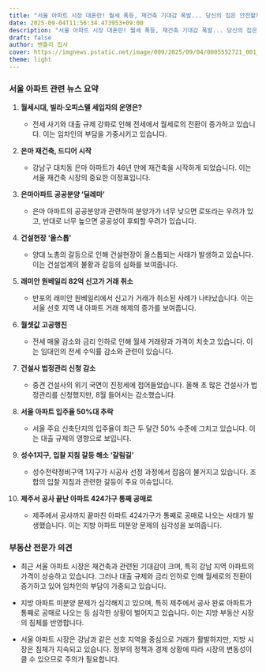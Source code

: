 ```yaml
---
title: "서울 아파트 시장 대혼란! 월세 폭등, 재건축 기대감 폭발... 당신의 집은 안전할까?"
date: 2025-09-04T11:56:34.473953+09:00
description: "서울 아파트 시장 대혼란! 월세 폭등, 재건축 기대감 폭발... 당신의 집은 안전할까?"
draft: false
author: 벤틀리 집사
cover: https://imgnews.pstatic.net/image/009/2025/09/04/0005552721_001_20250904055109604.jpg
theme: light
---
```


### 서울 아파트 관련 뉴스 요약

1. **월세시대, 빌라·오피스텔 세입자의 운명은?**
   - 전세 사기와 대출 규제 강화로 인해 전세에서 월세로의 전환이 증가하고 있습니다. 이는 임차인의 부담을 가중시키고 있습니다.

2. **은마 재건축, 드디어 시작**
   - 강남구 대치동 은마 아파트가 46년 만에 재건축을 시작하게 되었습니다. 이는 서울 재건축 시장의 중요한 이정표입니다.

3. **은마아파트 공공분양 ‘딜레마’**
   - 은마 아파트의 공공분양과 관련하여 분양가가 너무 낮으면 로또라는 우려가 있고, 반대로 너무 높으면 공공성이 후퇴할 우려가 있습니다.

4. **건설현장 ‘올스톱’**
   - 양대 노총의 갈등으로 인해 건설현장이 올스톱되는 사태가 발생하고 있습니다. 이는 건설업계의 불황과 갈등의 심화를 보여줍니다.

5. **래미안 원베일리 82억 신고가 거래 취소**
   - 반포의 래미안 원베일리에서 신고가 거래가 취소된 사례가 나타났습니다. 이는 서울 선호 지역 내 아파트 거래 해제의 증가를 보여줍니다.

6. **월셋값 고공행진**
   - 전세 매물 감소와 금리 인하로 인해 월세 거래량과 가격이 치솟고 있습니다. 이는 임대인의 전세 수익률 감소와 관련이 있습니다.

7. **건설사 법정관리 신청 감소**
   - 중견 건설사의 위기 국면이 진정세에 접어들었습니다. 올해 초 많은 건설사가 법정관리를 신청했지만, 8월 들어서는 감소했습니다.

8. **서울 아파트 입주율 50%대 추락**
   - 서울 주요 신축단지의 입주율이 최근 두 달간 50% 수준에 그치고 있습니다. 이는 대출 규제의 영향으로 보입니다.

9. **성수1지구, 입찰 지침 갈등 해소 ‘갈림길’**
   - 성수전략정비구역 1지구가 시공사 선정 과정에서 잡음이 불거지고 있습니다. 조합의 입찰 지침과 관련한 갈등이 주요 이슈입니다.

10. **제주서 공사 끝난 아파트 424가구 통째 공매로**
    - 제주에서 공사까지 끝마친 아파트 424가구가 통째로 공매로 나오는 사태가 발생했습니다. 이는 지방 아파트 미분양 문제의 심각성을 보여줍니다.

### 부동산 전문가 의견

- 최근 서울 아파트 시장은 재건축과 관련된 기대감이 크며, 특히 강남 지역 아파트의 가격이 상승하고 있습니다. 그러나 대출 규제와 금리 인하로 인해 월세로의 전환이 증가하고 있어 임차인의 부담이 가중되고 있습니다.

- 지방 아파트 미분양 문제가 심각해지고 있으며, 특히 제주에서 공사 완료 아파트가 통째로 공매로 나오는 등 심각한 상황이 벌어지고 있습니다. 이는 지방 부동산 시장의 침체를 반영합니다.

- 서울 아파트 시장은 강남과 같은 선호 지역을 중심으로 거래가 활발하지만, 지방 시장은 침체가 지속되고 있습니다. 정부의 정책과 경제 상황에 따라 시장의 변동성이 클 수 있으므로 주의가 필요합니다.